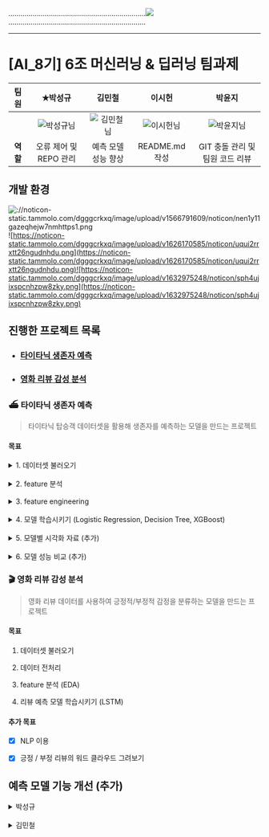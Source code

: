 ....................................................................![](https://noticon-static.tammolo.com/dgggcrkxq/image/upload/v1603679366/noticon/dcvetqndre7gda3ttijy.gif)....................................................................

---

# [AI_8기] 6조 머신러닝 & 딥러닝 팀과제 

| **팀원** | ✭박성규                                                                                            | 김민철                                                                                              | 이시헌                                                                                            | 박윤지                                                                                             |
|:------:|:-----------------------------------------------------------------------------------------------:|:------------------------------------------------------------------------------------------------:|:----------------------------------------------------------------------------------------------:|:-----------------------------------------------------------------------------------------------:|
|        | ![박성규님](https://github.com/user-attachments/assets/40f97c52-c562-44b0-bef6-12289e149d27) | ![김민철님](https://github.com/user-attachments/assets/28b83bd5-13c2-4249-beab-64f7567e1816) | ![이시헌님](https://github.com/user-attachments/assets/7b91b2aa-c113-44ed-8f41-e8df1ef7d06d) | ![박윤지님](https://github.com/user-attachments/assets/8d5be377-1a58-4f88-9ee2-176d1e1d162e) |
| **역할** | 오류 제어 및 REPO 관리                                                                                 | 예측 모델 성능 향상                                                                                      | README.md 작성                                                                                   | GIT 충돌 관리 및 팀원 코드 리뷰                                                                            |

## 개발 환경

![://noticon-static.tammolo.com/dgggcrkxq/image/upload/v1566791609/noticon/nen1y11gazeqhejw7nmhttps1.png](https://noticon-static.tammolo.com/dgggcrkxq/image/upload/v1566791609/noticon/nen1y11gazeqhejw7nm1.png) ![https://noticon-static.tammolo.com/dgggcrkxq/image/upload/v1626170585/noticon/uqui2rrxtt26ngudnhdu.png](https://noticon-static.tammolo.com/dgggcrkxq/image/upload/v1626170585/noticon/uqui2rrxtt26ngudnhdu.png)![https://noticon-static.tammolo.com/dgggcrkxq/image/upload/v1632975248/noticon/sph4ujixspcnhzpw8zky.png](https://noticon-static.tammolo.com/dgggcrkxq/image/upload/v1632975248/noticon/sph4ujixspcnhzpw8zky.png)

## 진행한 프로젝트 목록

- ### [타이타닉 생존자 예측](#%EF%B8%8F-타이타닉-생존자-예측)

- ### [영화 리뷰 감성 분석](#-영화-리뷰-감성-분석)

### ⛴️ 타이타닉 생존자 예측

> 타이타닉 탑승객 데이터셋을 활용해 생존자를 예측하는 모델을 만드는 프로젝트

#### 목표

<details>
<summary>1. 데이터셋 불러오기</summary>

```python
import seaborn as sns

titanic = sns.load_dataset('titanic')
```

> titanic Dataset

<!-- dataset df -->

<div> 
<table border="1" class="dataframe">
  <thead>
    <tr style="text-align: right;">
      <th></th>
      <th>survived</th>
      <th>pclass</th>
      <th>sex</th>
      <th>age</th>
      <th>sibsp</th>
      <th>parch</th>
      <th>fare</th>
      <th>embarked</th>
      <th>class</th>
      <th>who</th>
      <th>adult_male</th>
      <th>deck</th>
      <th>embark_town</th>
      <th>alive</th>
      <th>alone</th>
    </tr>
  </thead>
  <tbody>
    <tr>
      <th>0</th>
      <td>0</td>
      <td>3</td>
      <td>male</td>
      <td>22.0</td>
      <td>1</td>
      <td>0</td>
      <td>7.2500</td>
      <td>S</td>
      <td>Third</td>
      <td>man</td>
      <td>True</td>
      <td>NaN</td>
      <td>Southampton</td>
      <td>no</td>
      <td>False</td>
    </tr>
    <tr>
      <th>1</th>
      <td>1</td>
      <td>1</td>
      <td>female</td>
      <td>38.0</td>
      <td>1</td>
      <td>0</td>
      <td>71.2833</td>
      <td>C</td>
      <td>First</td>
      <td>woman</td>
      <td>False</td>
      <td>C</td>
      <td>Cherbourg</td>
      <td>yes</td>
      <td>False</td>
    </tr>
    <tr>
      <th>2</th>
      <td>1</td>
      <td>3</td>
      <td>female</td>
      <td>26.0</td>
      <td>0</td>
      <td>0</td>
      <td>7.9250</td>
      <td>S</td>
      <td>Third</td>
      <td>woman</td>
      <td>False</td>
      <td>NaN</td>
      <td>Southampton</td>
      <td>yes</td>
      <td>True</td>
    </tr>
    <tr>
      <th>3</th>
      <td>1</td>
      <td>1</td>
      <td>female</td>
      <td>35.0</td>
      <td>1</td>
      <td>0</td>
      <td>53.1000</td>
      <td>S</td>
      <td>First</td>
      <td>woman</td>
      <td>False</td>
      <td>C</td>
      <td>Southampton</td>
      <td>yes</td>
      <td>False</td>
    </tr>
    <tr>
      <th>4</th>
      <td>0</td>
      <td>3</td>
      <td>male</td>
      <td>35.0</td>
      <td>0</td>
      <td>0</td>
      <td>8.0500</td>
      <td>S</td>
      <td>Third</td>
      <td>man</td>
      <td>True</td>
      <td>NaN</td>
      <td>Southampton</td>
      <td>no</td>
      <td>True</td>
    </tr>
    <tr>
      <th>...</th>
      <td>...</td>
      <td>...</td>
      <td>...</td>
      <td>...</td>
      <td>...</td>
      <td>...</td>
      <td>...</td>
      <td>...</td>
      <td>...</td>
      <td>...</td>
      <td>...</td>
      <td>...</td>
      <td>...</td>
      <td>...</td>
      <td>...</td>
    </tr>
    <tr>
      <th>886</th>
      <td>0</td>
      <td>2</td>
      <td>male</td>
      <td>27.0</td>
      <td>0</td>
      <td>0</td>
      <td>13.0000</td>
      <td>S</td>
      <td>Second</td>
      <td>man</td>
      <td>True</td>
      <td>NaN</td>
      <td>Southampton</td>
      <td>no</td>
      <td>True</td>
    </tr>
    <tr>
      <th>887</th>
      <td>1</td>
      <td>1</td>
      <td>female</td>
      <td>19.0</td>
      <td>0</td>
      <td>0</td>
      <td>30.0000</td>
      <td>S</td>
      <td>First</td>
      <td>woman</td>
      <td>False</td>
      <td>B</td>
      <td>Southampton</td>
      <td>yes</td>
      <td>True</td>
    </tr>
    <tr>
      <th>888</th>
      <td>0</td>
      <td>3</td>
      <td>female</td>
      <td>NaN</td>
      <td>1</td>
      <td>2</td>
      <td>23.4500</td>
      <td>S</td>
      <td>Third</td>
      <td>woman</td>
      <td>False</td>
      <td>NaN</td>
      <td>Southampton</td>
      <td>no</td>
      <td>False</td>
    </tr>
    <tr>
      <th>889</th>
      <td>1</td>
      <td>1</td>
      <td>male</td>
      <td>26.0</td>
      <td>0</td>
      <td>0</td>
      <td>30.0000</td>
      <td>C</td>
      <td>First</td>
      <td>man</td>
      <td>True</td>
      <td>C</td>
      <td>Cherbourg</td>
      <td>yes</td>
      <td>True</td>
    </tr>
    <tr>
      <th>890</th>
      <td>0</td>
      <td>3</td>
      <td>male</td>
      <td>32.0</td>
      <td>0</td>
      <td>0</td>
      <td>7.7500</td>
      <td>Q</td>
      <td>Third</td>
      <td>man</td>
      <td>True</td>
      <td>NaN</td>
      <td>Queenstown</td>
      <td>no</td>
      <td>True</td>
    </tr>
  </tbody>
</table>
<p>891 rows × 15 columns</p>
</div>
</details>
<br>

<details>
<summary>2. feature 분석</summary>

> 데이터 프레임 첫 5행

```python
titanic.head()
```

<!-- head df -->

<div>
<table border="1" class="dataframe">
   <thead>
    <tr style="text-align: right;">
      <th></th>
      <th>survived</th>
      <th>pclass</th>
      <th>sex</th>
      <th>age</th>
      <th>sibsp</th>
      <th>parch</th>
      <th>fare</th>
      <th>embarked</th>
      <th>class</th>
      <th>who</th>
      <th>adult_male</th>
      <th>deck</th>
      <th>embark_town</th>
      <th>alive</th>
      <th>alone</th>
    </tr>
   </thead>
   <tbody>
    <tr>
      <th>0</th>
      <td>0</td>
      <td>3</td>
      <td>male</td>
      <td>22.0</td>
      <td>1</td>
      <td>0</td>
      <td>7.2500</td>
      <td>S</td>
      <td>Third</td>
      <td>man</td>
      <td>True</td>
      <td>NaN</td>
      <td>Southampton</td>
      <td>no</td>
      <td>False</td>
    </tr>
    <tr>
      <th>1</th>
      <td>1</td>
      <td>1</td>
      <td>female</td>
      <td>38.0</td>
      <td>1</td>
      <td>0</td>
      <td>71.2833</td>
      <td>C</td>
      <td>First</td>
      <td>woman</td>
      <td>False</td>
      <td>C</td>
      <td>Cherbourg</td>
      <td>yes</td>
      <td>False</td>
    </tr>
    <tr>
      <th>2</th>
      <td>1</td>
      <td>3</td>
      <td>female</td>
      <td>26.0</td>
      <td>0</td>
      <td>0</td>
      <td>7.9250</td>
      <td>S</td>
      <td>Third</td>
      <td>woman</td>
      <td>False</td>
      <td>NaN</td>
      <td>Southampton</td>
      <td>yes</td>
      <td>True</td>
    </tr>
    <tr>
      <th>3</th>
      <td>1</td>
      <td>1</td>
      <td>female</td>
      <td>35.0</td>
      <td>1</td>
      <td>0</td>
      <td>53.1000</td>
      <td>S</td>
      <td>First</td>
      <td>woman</td>
      <td>False</td>
      <td>C</td>
      <td>Southampton</td>
      <td>yes</td>
      <td>False</td>
    </tr>
    <tr>
      <th>4</th>
      <td>0</td>
      <td>3</td>
      <td>male</td>
      <td>35.0</td>
      <td>0</td>
      <td>0</td>
      <td>8.0500</td>
      <td>S</td>
      <td>Third</td>
      <td>man</td>
      <td>True</td>
      <td>NaN</td>
      <td>Southampton</td>
      <td>no</td>
      <td>True</td>
    </tr>
   </tbody>
   </table>
   </div>

> 통계 확인 

```python
titanic.describe()
```

`타이타닉 데이터셋 주요 항목 (행 row)`

| <span style="color:blue">**항목**</span>       | <span style="color:blue">**설명**</span> |
| -------------------------------------------- | -------------------------------------- |
| <span style="color:blue">**survived**</span> | 승객 생존 여부 (0 = 사망, 1 = 생존)              |
| <span style="color:green">**pclass**</span>  | 객실 등급 (1 = 1등석, 2 = 2등석, 3 = 3등석)      |
| <span style="color:purple">**age**</span>    | 승객 나이                                  |
| <span style="color:orange">**sibsp**</span>  | 동반한 형제자매 및 배우자 수                       |
| <span style="color:orange">**parch**</span>  | 동반한 부모 및 자녀 수                          |
| <span style="color:teal">**fare**</span>     | 승객이 지불한 운임 금액                          |

`타이타닉 데이터셋 주요 통계 (열 Column)`

| <span style="color:blue">**지표**</span>    | <span style="color:blue">**설명**</span>  |
| ----------------------------------------- | --------------------------------------- |
| <span style="color:blue">**count**</span> | 데이터가 존재하는 항목의 개수 (결측치를 제외한 값의 개수)       |
| <span style="color:green">**mean**</span> | 값들의 평균                                  |
| <span style="color:purple">**std**</span> | 표준편차 (데이터가 평균으로부터 얼마나 퍼져 있는지를 나타냄)      |
| <span style="color:orange">**min**</span> | 데이터의 최소값                                |
| <span style="color:teal">**25%**</span>   | 하위 25%에 해당하는 값. 데이터의 25%가 이 값보다 작음      |
| <span style="color:orange">**50%**</span> | 중위값 (데이터의 중간 값). 데이터의 50%가 이 값보다 작거나 같음 |
| <span style="color:teal">**75%**</span>   | 상위 25%에 해당하는 값. 데이터의 75%가 이 값보다 작음      |
| <span style="color:red">**max**</span>    | 데이터의 최대값                                |

> 데이터셋 통계

<div>
<table border="1" class="dataframe">
  <thead>
    <tr style="text-align: right;">
      <th></th>
      <th>survived</th>
      <th>pclass</th>
      <th>age</th>
      <th>sibsp</th>
      <th>parch</th>
      <th>fare</th>
    </tr>
  </thead>
  <tbody>
    <tr>
      <th>count</th>
      <td>891.000000</td>
      <td>891.000000</td>
      <td>714.000000</td>
      <td>891.000000</td>
      <td>891.000000</td>
      <td>891.000000</td>
    </tr>
    <tr>
      <th>mean</th>
      <td>0.383838</td>
      <td>2.308642</td>
      <td>29.699118</td>
      <td>0.523008</td>
      <td>0.381594</td>
      <td>32.204208</td>
    </tr>
    <tr>
      <th>std</th>
      <td>0.486592</td>
      <td>0.836071</td>
      <td>14.526497</td>
      <td>1.102743</td>
      <td>0.806057</td>
      <td>49.693429</td>
    </tr>
    <tr>
      <th>min</th>
      <td>0.000000</td>
      <td>1.000000</td>
      <td>0.420000</td>
      <td>0.000000</td>
      <td>0.000000</td>
      <td>0.000000</td>
    </tr>
    <tr>
      <th>25%</th>
      <td>0.000000</td>
      <td>2.000000</td>
      <td>20.125000</td>
      <td>0.000000</td>
      <td>0.000000</td>
      <td>7.910400</td>
    </tr>
    <tr>
      <th>50%</th>
      <td>0.000000</td>
      <td>3.000000</td>
      <td>28.000000</td>
      <td>0.000000</td>
      <td>0.000000</td>
      <td>14.454200</td>
    </tr>
    <tr>
      <th>75%</th>
      <td>1.000000</td>
      <td>3.000000</td>
      <td>38.000000</td>
      <td>1.000000</td>
      <td>0.000000</td>
      <td>31.000000</td>
    </tr>
    <tr>
      <th>max</th>
      <td>1.000000</td>
      <td>3.000000</td>
      <td>80.000000</td>
      <td>8.000000</td>
      <td>6.000000</td>
      <td>512.329200</td>
    </tr>
  </tbody>
</table>
</div>
<br>

</details>

<br>

<details>
<summary>
3. feature engineering
</summary>

> 결측치 처리

`결측치 갯수 확인`

```python
titanic.isnull().sum()
```

| <span style="color:blue">**항목**</span>            | <span style="color:blue">**결측치 수**</span> |
| ------------------------------------------------- | ----------------------------------------- |
| <span style="color:blue">**survived**</span>      | 0                                         |
| <span style="color:green">**pclass**</span>       | 0                                         |
| <span style="color:purple">**sex**</span>         | 0                                         |
| <span style="color:orange">**age**</span>         | 177                                       |
| <span style="color:teal">**sibsp**</span>         | 0                                         |
| <span style="color:blue">**parch**</span>         | 0                                         |
| <span style="color:green">**fare**</span>         | 0                                         |
| <span style="color:purple">**embarked**</span>    | 2                                         |
| <span style="color:orange">**class**</span>       | 0                                         |
| <span style="color:teal">**who**</span>           | 0                                         |
| <span style="color:blue">**adult_male**</span>    | 0                                         |
| <span style="color:green">**deck**</span>         | 688                                       |
| <span style="color:purple">**embark_town**</span> | 2                                         |
| <span style="color:orange">**alive**</span>       | 0                                         |
| <span style="color:teal">**alone**</span>         | 0                                         |

`결측치 값 대체`

```python
#Age(나이)의 결측치는 중앙값으로, Embarked(승선 항구)의 결측치는 최빈값으로 대체. 
titanic['age'].fillna(titanic['age'].median(), inplace=True)
titanic['embarked'].fillna(titanic['embarked'].mode()[0], inplace=True)

# 대체한 후에, 대체 결과를 isnull() 함수와 sum()  함수를 이용해서 확인
print(titanic['age'].isnull().sum())
print(titanic['embarked'].isnull().sum())
```

`수치형으로 인코딩`

```python
# Sex(성별)를 남자는 0, 여자는 1로 변환. 
# alive(생존여부)를 True는 1, False는 0으로 변환. 
# Embarked(승선 항구)는 ‘C’는 0으로, Q는 1으로, ‘S’는 2로 변환. 
# 모두 변환한 후에, 변환 결과를 head 함수를 이용해 확인. 


titanic['sex'] = titanic['sex'].map({'male': 0, 'female': 1})
titanic['alive'] = titanic['alive'].map({'no': 1, 'yes': 0})
titanic['embarked'] = titanic['embarked'].map({'C': 0, 'Q': 1, 'S': 2,})

print(titanic['sex'].head())
print(titanic['alive'].head())
print(titanic['embarked'].head())
```

`새로운 feature 생성`

```python
#Sibsp , Parch 를 통해 family_size 생성
#새로운 Feature를 head함수를 이용해 확인

titanic['family_size'] = titanic['sibsp'] + titanic['parch'] + 1

print(titanic['family_size'].head())
```

> 가족구성원 항목 추가된 데이터프레임

<div>
<table border="1" class="dataframe">
  <thead>
    <tr style="text-align: right;">
      <th></th>
      <th>survived</th>
      <th>pclass</th>
      <th>sex</th>
      <th>age</th>
      <th>sibsp</th>
      <th>parch</th>
      <th>fare</th>
      <th>embarked</th>
      <th>class</th>
      <th>who</th>
      <th>adult_male</th>
      <th>deck</th>
      <th>embark_town</th>
      <th>alive</th>
      <th>alone</th>
      <th>family_size</th>
    </tr>
  </thead>
  <tbody>
    <tr>
      <th>0</th>
      <td>0</td>
      <td>3</td>
      <td>0</td>
      <td>22.0</td>
      <td>1</td>
      <td>0</td>
      <td>7.2500</td>
      <td>2</td>
      <td>Third</td>
      <td>man</td>
      <td>True</td>
      <td>NaN</td>
      <td>Southampton</td>
      <td>1</td>
      <td>False</td>
      <td>2</td>
    </tr>
    <tr>
      <th>1</th>
      <td>1</td>
      <td>1</td>
      <td>1</td>
      <td>38.0</td>
      <td>1</td>
      <td>0</td>
      <td>71.2833</td>
      <td>0</td>
      <td>First</td>
      <td>woman</td>
      <td>False</td>
      <td>C</td>
      <td>Cherbourg</td>
      <td>0</td>
      <td>False</td>
      <td>2</td>
    </tr>
    <tr>
      <th>2</th>
      <td>1</td>
      <td>3</td>
      <td>1</td>
      <td>26.0</td>
      <td>0</td>
      <td>0</td>
      <td>7.9250</td>
      <td>2</td>
      <td>Third</td>
      <td>woman</td>
      <td>False</td>
      <td>NaN</td>
      <td>Southampton</td>
      <td>0</td>
      <td>True</td>
      <td>1</td>
    </tr>
    <tr>
      <th>3</th>
      <td>1</td>
      <td>1</td>
      <td>1</td>
      <td>35.0</td>
      <td>1</td>
      <td>0</td>
      <td>53.1000</td>
      <td>2</td>
      <td>First</td>
      <td>woman</td>
      <td>False</td>
      <td>C</td>
      <td>Southampton</td>
      <td>0</td>
      <td>False</td>
      <td>2</td>
    </tr>
    <tr>
      <th>4</th>
      <td>0</td>
      <td>3</td>
      <td>0</td>
      <td>35.0</td>
      <td>0</td>
      <td>0</td>
      <td>8.0500</td>
      <td>2</td>
      <td>Third</td>
      <td>man</td>
      <td>True</td>
      <td>NaN</td>
      <td>Southampton</td>
      <td>1</td>
      <td>True</td>
      <td>1</td>
    </tr>
    <tr>
      <th>...</th>
      <td>...</td>
      <td>...</td>
      <td>...</td>
      <td>...</td>
      <td>...</td>
      <td>...</td>
      <td>...</td>
      <td>...</td>
      <td>...</td>
      <td>...</td>
      <td>...</td>
      <td>...</td>
      <td>...</td>
      <td>...</td>
      <td>...</td>
      <td>...</td>
    </tr>
    <tr>
      <th>886</th>
      <td>0</td>
      <td>2</td>
      <td>0</td>
      <td>27.0</td>
      <td>0</td>
      <td>0</td>
      <td>13.0000</td>
      <td>2</td>
      <td>Second</td>
      <td>man</td>
      <td>True</td>
      <td>NaN</td>
      <td>Southampton</td>
      <td>1</td>
      <td>True</td>
      <td>1</td>
    </tr>
    <tr>
      <th>887</th>
      <td>1</td>
      <td>1</td>
      <td>1</td>
      <td>19.0</td>
      <td>0</td>
      <td>0</td>
      <td>30.0000</td>
      <td>2</td>
      <td>First</td>
      <td>woman</td>
      <td>False</td>
      <td>B</td>
      <td>Southampton</td>
      <td>0</td>
      <td>True</td>
      <td>1</td>
    </tr>
    <tr>
      <th>888</th>
      <td>0</td>
      <td>3</td>
      <td>1</td>
      <td>28.0</td>
      <td>1</td>
      <td>2</td>
      <td>23.4500</td>
      <td>2</td>
      <td>Third</td>
      <td>woman</td>
      <td>False</td>
      <td>NaN</td>
      <td>Southampton</td>
      <td>1</td>
      <td>False</td>
      <td>4</td>
    </tr>
    <tr>
      <th>889</th>
      <td>1</td>
      <td>1</td>
      <td>0</td>
      <td>26.0</td>
      <td>0</td>
      <td>0</td>
      <td>30.0000</td>
      <td>0</td>
      <td>First</td>
      <td>man</td>
      <td>True</td>
      <td>C</td>
      <td>Cherbourg</td>
      <td>0</td>
      <td>True</td>
      <td>1</td>
    </tr>
    <tr>
      <th>890</th>
      <td>0</td>
      <td>3</td>
      <td>0</td>
      <td>32.0</td>
      <td>0</td>
      <td>0</td>
      <td>7.7500</td>
      <td>1</td>
      <td>Third</td>
      <td>man</td>
      <td>True</td>
      <td>NaN</td>
      <td>Queenstown</td>
      <td>1</td>
      <td>True</td>
      <td>1</td>
    </tr>
  </tbody>
</table>
<p>891 rows × 16 columns</p>
</div>

</details>
<br>

<details>
<summary>
4. 모델 학습시키기 (Logistic Regression, Decision Tree, XGBoost)  
</summary>

`데이터 스케일링 진행`

```py
#feature와 target 분리

titanic = titanic[['survived', 'pclass', 'sex', 'age', 'sibsp', 'parch', 'fare', 'embarked', 'family_size']]
X = titanic.drop('survived', axis=1) # feature
y = titanic['survived'] # target

# x는 승객의 생존 여부를 제외한 나머지 모든 열을 학습에 사용할 특징
# y는 승객이 생존했는지의 여부
# x로 y를 예측
```

> Logistic Regression

```py
# Logistic Regression

from sklearn.model_selection import train_test_split
from sklearn.preprocessing import StandardScaler
from sklearn.linear_model import LogisticRegression
from sklearn.metrics import accuracy_score, classification_report

# 데이터 분할
X_train, X_test, y_train, y_test = train_test_split(X, y, test_size=0.2, random_state=42)

# 데이터 스케일링
scaler = StandardScaler()
X_train = scaler.fit_transform(X_train)
X_test = scaler.transform(X_test)

# 모델 생성 및 학습
model = LogisticRegression()
model.fit(X_train, y_train)

# 예측
y_pred = model.predict(X_test)

# 평가
print(f"Accuracy: {accuracy_score(y_test, y_pred)}")
print(f"Classification Report:\n{classification_report(y_test, y_pred)}")
```

> 🔍 Logistic Regression 결과 요약

| **지표**                | **희생자 (0)**                      | **생존자 (1)**                      |
| --------------------- | -------------------------------- | -------------------------------- |
| **정밀도 (Precision)**   | 0.82 (모델이 예측한 '희생자' 중 실제 희생자 비율) | 0.78 (모델이 예측한 '생존자' 중 실제 생존자 비율) |
| **재현율 (Recall)**      | 0.86 (실제 희생자 중 정확히 예측한 비율)       | 0.73 (실제 생존자 중 정확히 예측한 비율)       |
| **F1-스코어 (F1-Score)** | 0.84 (정밀도와 재현율의 조화평균)            | 0.76 (정밀도와 재현율의 조화평균)            |
| **지원 (Support)**      | 105                              | 74                               |

| **평균 지표**          | **값**                                         |
| ------------------ | --------------------------------------------- |
| **정확도 (Accuracy)** | 0.80 (전체 데이터에서 정확히 예측한 비율)                    |
| **Macro 평균**       | Precision: 0.80, Recall: 0.79, F1-Score: 0.80 |
| **Weighted 평균**    | Precision: 0.80, Recall: 0.80, F1-Score: 0.80 |

**요약**: Logistic Regression 모델은 약 80%의 정확도를 보이며, 희생자를 예측하는 데 있어서 재현율이 높아(0.86) 희생자를 잘 예측. 생존자에 대한 재현율은 상대적으로 낮아(0.73) 생존자를 놓치는 경향이 약간 있음.

> Decision Tree

```py
#Decision Tree

from sklearn.tree import DecisionTreeClassifier  # Decision Tree 분류기
# 데이터 분할
X_train, X_test, y_train, y_test = train_test_split(X, y, test_size=0.2, random_state=42)

# 데이터 스케일링
scaler = StandardScaler()
X_train = scaler.fit_transform(X_train)
X_test = scaler.transform(X_test)

# 모델 생성 및 학습
model = DecisionTreeClassifier(random_state=42)
model.fit(X_train, y_train)

# 예측
y_pred = model.predict(X_test)

# 평가
print(f"Accuracy: {accuracy_score(y_test, y_pred)}")
print(f"Classification Report:\n{classification_report(y_test, y_pred)}")
```

> 🔍 Decision Tree 모델 결과 요약

| **지표**                | **희생자 (0)**                      | **생존자 (1)**                      |
| --------------------- | -------------------------------- | -------------------------------- |
| **정밀도 (Precision)**   | 0.83 (모델이 예측한 '희생자' 중 실제 희생자 비율) | 0.70 (모델이 예측한 '생존자' 중 실제 생존자 비율) |
| **재현율 (Recall)**      | 0.76 (실제 희생자 중 정확히 예측한 비율)       | 0.78 (실제 생존자 중 정확히 예측한 비율)       |
| **F1-스코어 (F1-Score)** | 0.80 (정밀도와 재현율의 조화평균)            | 0.74 (정밀도와 재현율의 조화평균)            |
| **지원 (Support)**      | 105                              | 74                               |

| **평균 지표**          | **값**                                         |
| ------------------ | --------------------------------------------- |
| **정확도 (Accuracy)** | 0.77 (전체 데이터에서 정확히 예측한 비율)                    |
| **Macro 평균**       | Precision: 0.77, Recall: 0.77, F1-Score: 0.77 |
| **Weighted 평균**    | Precision: 0.78, Recall: 0.77, F1-Score: 0.77 |

**요약**: Decision Tree 모델은 약 77%의 정확도를 보이며, 희생자 예측에서 정밀도가 높아(0.83) 희생자를 잘 분류하는 경향이 있음. 생존자의 재현율이 다소 높아(0.78) 생존자를 놓치는 경우는 적으나, 정밀도가 희생자에 비해 낮아(0.70) 생존자 예측 정확도가 떨어질 수 있음.

> XGBoost

```py
import xgboost as xgb
from sklearn.metrics import mean_squared_error

# 데이터 분할
X_train, X_test, y_train, y_test = train_test_split(X, y, test_size=0.2, random_state=42)

# 데이터 스케일링
scaler = StandardScaler()
X_train_scaled = scaler.fit_transform(X_train)
X_test_scaled = scaler.transform(X_test)

# XGBoost 모델 생성
xgb_model = xgb.XGBRegressor(n_estimators=100, learning_rate=0.1, max_depth=3, random_state=42)

# 모델 학습
xgb_model.fit(X_train_scaled, y_train)

# 예측
y_pred_xgb = xgb_model.predict(X_test_scaled)

# 평가
mse_xgb = mean_squared_error(y_test, y_pred_xgb)
print(f'XGBoost 모델의 MSE: {mse_xgb}')
```

> 🔍 XGBoost 모델 결과 요약

| **지표**                | **희생자 (0)**                      | **생존자 (1)**                      |
| --------------------- | -------------------------------- | -------------------------------- |
| **정밀도 (Precision)**   | 0.82 (모델이 예측한 '희생자' 중 실제 희생자 비율) | 0.78 (모델이 예측한 '생존자' 중 실제 생존자 비율) |
| **재현율 (Recall)**      | 0.86 (실제 희생자 중 정확히 예측한 비율)       | 0.73 (실제 생존자 중 정확히 예측한 비율)       |
| **F1-스코어 (F1-Score)** | 0.84 (정밀도와 재현율의 조화평균)            | 0.76 (정밀도와 재현율의 조화평균)            |
| **지원 (Support)**      | 105                              | 74                               |

| **평균 지표**          | **값**                                         |
| ------------------ | --------------------------------------------- |
| **정확도 (Accuracy)** | 0.80 (전체 데이터에서 정확히 예측한 비율)                    |
| **Macro 평균**       | Precision: 0.80, Recall: 0.79, F1-Score: 0.80 |
| **Weighted 평균**    | Precision: 0.80, Recall: 0.80, F1-Score: 0.80 |

**요약**: XGBoost 모델은 약 80%의 정확도를 보이며, 희생자 예측에서 높은 재현율(0.86)로 실제 희생자를 잘 식별하는 경향이 있음. 생존자 예측에서는 정밀도가 상대적으로 높아(0.78) 생존자를 더 정확하게 예측하며, 생존자 재현율은 0.73으로 다소 낮음. 전반적으로, XGBoost 모델은 희생자 식별에 강점을 보임.

</details>

<br>

<details>
<summary>
5. 모델별 시각화 자료 (추가)
</summary>

> 혼동 행렬 시각화 (Confusion Matrix)

```py
import matplotlib.pyplot as plt
from sklearn.metrics import confusion_matrix, ConfusionMatrixDisplay, roc_curve, auc

# Confusion Matrix 시각화
conf_matrix = confusion_matrix(y_test, y_pred)
disp = ConfusionMatrixDisplay(confusion_matrix=conf_matrix)
disp.plot(cmap=plt.cm.Blues)
plt.title('Confusion Matrix')
plt.show()
```

![ConfusionMatrix](https://github.com/user-attachments/assets/70734599-86ee-4d8a-ae0a-c4fe5a317771)


> 특성 중요도 (회귀 계수) 시각화

```py
feature_importance = model.coef_[0]  # 로지스틱 회귀 모델의 계수
features = X.columns

# 시각화
plt.figure(figsize=(10, 6))
plt.barh(features, feature_importance, color='skyblue')
plt.xlabel('Coefficient Value')
plt.ylabel('Features')
plt.title('Feature Importance in Logistic Regression')
plt.show()
```

![LogisticRegression](https://github.com/user-attachments/assets/e439404f-f671-45ad-a209-e46255b45fb8)

> 결정 트리 시각화 (Decision Tree)

```py
from sklearn.tree import plot_tree

# min_samples_split, min_samples_leaf로 모델 제약하기
model = DecisionTreeClassifier(random_state=42, min_samples_split=20, min_samples_leaf=10)
model.fit(X_train, y_train)

plt.figure(figsize=(20,10))
plot_tree(model, filled=True, feature_names=X.columns, class_names=['Not Survived', 'Survived'], max_depth=4)
plt.title('Simplified Decision Tree')
plt.show()
```
![DecisionTree](https://github.com/user-attachments/assets/9664fe93-9318-4619-8edc-c440b41dc8d0)

> XGBoost 특성 중요도 시각화

```py
# feature_importances_: XGBoost 모델이 예측을 수행하는 데 얼마나 많은 정보를 각 특성에서 얻는지를 나타낸다.
# 특성 중요도 추출
feature_importance = xgb_model.feature_importances_
features = X.columns


# 특성 중요도 시각화
plt.figure(figsize=(10, 6))
plt.barh(features, feature_importance, color='skyblue')
plt.xlabel('Importance')
plt.ylabel('Features')
plt.title('Feature Importance in XGBoost')
plt.show()
```

![XgBoost1](https://github.com/user-attachments/assets/322fe761-d333-4853-80f0-da1a5080b558)

</details>
<br>
<details>
<summary>
6. 모델 성능 비교 (추가)
</summary>

> 🐳 타이타닉 생존자 예측 결과 모델 성능 비교

| **모델**                  | **Accuracy** | <span style="color:red">**Precision (희생자)**</span> | <span style="color:blue">**Precision (생존자)**</span> | <span style="color:red">**Recall (희생자)**</span> | <span style="color:blue">**Recall (생존자)**</span> | <span style="color:red">**F1-Score (희생자)**</span> | <span style="color:blue">**F1-Score (생존자)**</span> |
| ----------------------- | ------------ | -------------------------------------------------- | --------------------------------------------------- | ----------------------------------------------- | ------------------------------------------------ | ------------------------------------------------- | -------------------------------------------------- |
| **Logistic Regression** | 0.8045       | <span style="color:red">0.82</span>                | <span style="color:blue">0.78</span>                | <span style="color:red">0.86</span>             | <span style="color:blue">0.73</span>             | <span style="color:red">0.84</span>               | <span style="color:blue">0.76</span>               |
| **Decision Tree**       | 0.7709       | <span style="color:red">0.83</span>                | <span style="color:blue">0.70</span>                | <span style="color:red">0.76</span>             | <span style="color:blue">0.78</span>             | <span style="color:red">0.80</span>               | <span style="color:blue">0.74</span>               |
| **XGBoost**             | 0.8045       | <span style="color:red">0.82</span>                | <span style="color:blue">0.78</span>                | <span style="color:red">0.86</span>             | <span style="color:blue">0.73</span>             | <span style="color:red">0.84</span>               | <span style="color:blue">0.76</span>               |

##### 요약

- **Logistic Regression**와 **XGBoost** 모델은 동일한 정확도(80.45%)로 높은 성능을 보임.
- **Decision Tree**는 정확도는 상대적으로 낮지만, 생존자 클래스(1)의 Recall이 높아 생존자를 잘 예측.
- **Logistic Regression**와 **XGBoost** 모델이 Decision Tree보다 전반적으로 우수한 성능을 보임.

</details>

### 🎬 영화 리뷰 감성 분석

> 영화 리뷰 데이터를 사용하여 긍정적/부정적 감정을 분류하는 모델을 만드는 프로젝트 

#### 목표

1. 데이터셋 불러오기

2. 데이터 전처리

3. feature 분석 (EDA)

4. 리뷰 예측 모델 학습시키기 (LSTM)

#### 추가 목표

- [x] NLP 이용

- [x] 긍정 / 부정 리뷰의 워드 클라우드 그려보기 


##  예측 모델 기능 개선 (추가)
  <details>
    <summary>박성규</summary>

<br>

### 이모티콘 전처리


```py
  # 전처리 함수
  import re
  import emoji


  # 이모티콘만 추출하는 함수 (중복 제거)
  def remove_duplicate_emojis(text):
      # 유니코드 이모티콘 범위에 해당하는 모든 이모티콘을 찾음
      emoji_pattern = re.compile("[\U0001F600-\U0001F64F\U0001F300-\U0001F5FF\U0001F680-\U0001F6FF\U0001F700-\U0001F77F]", flags=re.UNICODE)
      
      # 중복 제거를 위한 세트 (set) 사용
      emojis = set(emoji_pattern.findall(text))
      
      # 텍스트에서 중복된 이모티콘을 제거하고, 하나의 이모티콘만 남김
      for em in emojis:
          text = re.sub(em + '+', em, text)  # 중복된 이모티콘을 하나로 줄임
      
      return text

  # 전처리 함수 (이모티콘 중복 제거 후 텍스트로 변환)
  def preprocess_text(text):
      if isinstance(text, float):
          return ""
      
      # 이모티콘 중복 제거
      text = remove_duplicate_emojis(text)
      
      # 이모티콘을 텍스트로 변환
      text = emoji.demojize(text, delimiters=(" ", " "))
      
      # 소문자로 변환
      text = text.lower()
      
      # 숫자 및 구두점 제거
      text = re.sub(r'\d+', '', text)
      text = re.sub(r'[^\w\s]', '', text)
      
      # 앞뒤 공백 제거
      text = text.strip()
      
      return text

      df['content'] = df['content'].apply(preprocess_text)
```    
> 왜? 리뷰에서 이모티콘은 평점과 관련해 중요한 데이터라 생각했고, 이를 지우기 보단 활용하는 방안을 생각했다. 전처리 과정에서 추가해봤다. 

```py
print(df['content'])
print('데이터 타입 : ', type(df['content'])) # 데이터 타입은 pandas 시리즈인걸 확인 할 수 있다.
print('데이터 타입 : ', type(df['score']))
```

`실행 결과`
| Index   | Review Content                                                                                   |
|---------|--------------------------------------------------------------------------------------------------|
| 0       | great app on the move i can watch my movies and shows anywhere i want                            |
| 1       | good                                                                                             |
| 2       | need to improve and to update some error during streaming                                        |
| 3       | netflix is a nice app but not all the movies are available                                       |
| 4       | not much availability considering options on world cinema                                        |
| ...     | ...                                                                                              |
| 117129  | i really like it there are so many movies and series to choose from                              |
| 117130  | i love netflix i always enjoy my time using it                                                   |
| 117131  | sound quality is very slow of movies                                                             |
| 117132  | rate is very expensive because we see netflix sundry places for free                             |
| 117133  | this app is awesome for english movies series and it brings a wide range of variety              |

**Total Reviews:** 117,134

**Data Type:** `pandas.core.series.Series`

</details>

<br>

<details>
<summary>김민철</summary>



### keras 방식으로 학습 테스트
> Keras는 딥러닝 모델을 쉽게 구축하고 훈련할 수 있도록 돕는 고수준의 API로, 텐서플로우와 같은 백엔드 위에서 작동합니다.

```py

# ------------------------------------- 필요한 라이브러리 임포트 생략 ------------------------------------

# 파일 불러오기
df = pd.read_csv("netflix_reviews.csv")  

# 텍스트 전처리 함수
def preprocess_text(text):
    if isinstance(text, float):
        return ""
    text = text.lower()  # 대문자를 소문자로 변환
    text = re.sub(r'[^\w\s]', '', text)  # 구두점 제거
    text = re.sub(r'\d+', '', text)  # 숫자 제거
    text = text.strip()  # 양쪽 공백 제거
    return text

# 점수 카운트 계산
score_counts = df['score'].value_counts().reset_index()
score_counts.columns = ['Score', 'Count']

# 텍스트 토큰화
tokenizer = Tokenizer()
tokenizer.fit_on_texts(df['content'])
X = tokenizer.texts_to_sequences(df['content'])
X = pad_sequences(X)

# 레이블 설정
y = df['score'].values

# 학습 데이터와 테스트 데이터로 분할
X_train, X_test, y_train, y_test = tts(X, y, test_size=0.2, random_state=42)

# 모델 정의
model = Sequential()
model.add(Dense(64, activation="relu", input_shape=(X_train.shape[1],)))
model.add(Dropout(0.1))
model.add(Dense(32, activation="relu"))
model.add(Dense(1, activation="linear"))  # 회귀를 위해 'linear' 활성화 함수 사용

model.compile(loss="mean_squared_error", optimizer="adam", metrics=["mae"])

# 모델 훈련
model.fit(X_train, y_train, epochs=10, batch_size=4, verbose=1)

# ------------------------------------------- 중간 생략 -------------------------------------------

Epoch 9/10
23427/23427 [==============================] - 45s 2ms/step - loss: 2.9106 - mae: 1.5832
Epoch 10/10
23427/23427 [==============================] - 47s 2ms/step - loss: 2.9105 - mae: 1.5832

<keras.src.callbacks.History at 0x28b7e82c760>

733/733 [==============================] - 1s 2ms/step
Accuracy: 10.547658684423956%


```
<span style="color:red"> 학습률 10% </span>

#### 요약

- 간결한 코드 구조 덕분에 동일한 데이터셋으로 학습을 시도했으나, 낮은 학습률을 보였습니다.
- 이는 Keras에 대한 이해 부족이 원인일 수 있으나, PyTorch에 비해 훨씬 간단하여 딥러닝 수준의 코드가 오류 없이 작동하는 점은 긍정적입니다.
- 따라서 Keras에 대한 심층적인 학습을 위해 별도의 시간을 할애할 필요가 있다고 생각합니다.


### 1차 기본 학습

```py

# ------------------------------------------- 중간 생략 -------------------------------------------

# 데이터 로더 정의
BATCH_SIZE = 16

# 손실 함수와 옵티마이저 정의
criterion = nn.CrossEntropyLoss()
optimizer = optim.SGD(model.parameters(), lr=0.01)  # 학습률 설정

# LSTM 모델 정의
class LSTMModel(nn.Module):
    def __init__(self, vocab_size, embed_dim, hidden_dim, output_dim, dropout_rate=0.5):
        super(LSTMModel, self).__init__()
        self.embedding = nn.EmbeddingBag(vocab_size, embed_dim, sparse=True)
        self.lstm = nn.LSTM(embed_dim, hidden_dim, num_layers=2, batch_first=True, dropout=dropout_rate)  
        self.fc = nn.Linear(hidden_dim, output_dim)
        self.dropout = nn.Dropout(dropout_rate)  # 드롭아웃 레이어

    def forward(self, text):
        embedded = self.embedding(text)
        output, (hidden, cell) = self.lstm(embedded.unsqueeze(1))  # 배치 차원 추가
        hidden = self.dropout(hidden[-1])  # 드롭아웃 적용
        return self.fc(hidden)

# ------------------------------------------- 중간 생략 -------------------------------------------

Epoch 6, Loss: 1.4112727279465251
Epoch 7, Loss: 1.4057372415535927
Epoch 8, Loss: 1.3953191742201765
Epoch 9, Loss: 1.3764440944643788
Epoch 10, Loss: 1.352955166198948
Accuracy: 47.15499210312887%
```

<span style="color:red"> 학습률 47%  </span>

#### 요약

- 기본적으로 제시된 과제 조건에 충실하여 기본 코드를 작성했습니다.
- 드롭아웃을 적용하여 모델의 과적합을 방지하려고 했습니다.
- 미니배치 학습을 통해 모델의 성능을 개선하려고 노력했습니다.




### 2차 배치 사이즈 및 에폭 수 증가

```py
BATCH_SIZE = 64  # 배치 사이즈를 64로 설정

num_epochs = 100  # 학습할 에폭 수 조정 가능

# ------------------------------------------- 중간 생략 -------------------------------------------

Epoch 97, Loss: 1.1228876022348633
Epoch 98, Loss: 1.1235658764025458
Epoch 99, Loss: 1.1214616659965124
Epoch 100, Loss: 1.1203884350561852
Accuracy: 54.420113544201136%
```
<span style="color:red"> 학습률 54% </span>

#### 요약
- 배치 사이즈를 대폭 늘려보았습니다. 이는 모델의 학습 안정성을 향상시키고, 파라미터 업데이트의 변동성을 줄이는 데 도움이 됩니다.
- 에포크 수를 늘려보았습니다. 이는 모델이 데이터에 더 잘 적합하도록 하여 학습 성능을 향상시키는 데 기여할 수 있습니다.


### 3차 2레이어 추가

```py

#레이어 추가

# LSTM 모델 정의
class LSTMModel(nn.Module):
    def __init__(self, vocab_size, embed_dim, hidden_dim, output_dim):
        super(LSTMModel, self).__init__()
        self.embedding = nn.EmbeddingBag(vocab_size, embed_dim, sparse=True)
        self.lstm1 = nn.LSTM(embed_dim, hidden_dim, batch_first=True, bidirectional=True)
        self.lstm2 = nn.LSTM(hidden_dim * 2, hidden_dim, batch_first=True, bidirectional=True) 
        self.fc1 = nn.Linear(hidden_dim * 2, hidden_dim) 
        self.fc2 = nn.Linear(hidden_dim, output_dim)

    def forward(self, text):
        embedded = self.embedding(text)
        lstm_out, (hidden, cell) = self.lstm1(embedded.unsqueeze(1))
        lstm_out, (hidden, cell) = self.lstm2(lstm_out)

        # 양방향의 hidden state를 결합
        hidden_cat = torch.cat((hidden[-2], hidden[-1]), dim=1)

        return self.fc2(self.fc1(hidden_cat))

# ------------------------------------------- 중간 생략 -------------------------------------------
Epoch 90, Loss: 1.1628416655413527
Epoch 91, Loss: 1.1616355441942963
Epoch 92, Loss: 1.1602509196300963
Epoch 93, Loss: 1.1576813772676748
Epoch 94, Loss: 1.1575369658730543
Epoch 95, Loss: 1.153783379601944
Epoch 96, Loss: 1.1520104497365984
Epoch 97, Loss: 1.150690621483448
Epoch 98, Loss: 1.1507031974938948
Epoch 99, Loss: 1.1478193214728971
Epoch 100, Loss: 1.1457121307125677
Accuracy: 56.00375634951125%

```

<span style="color:red"> 학습률 56% </span>

#### 요약

- LSTM 레이어가 1개에서 2개로 늘어나고, 각 레이어가 양방향으로 구성됨에 따라 모델의 복잡성이 증가했습니다.
- FC 레이어도 1개에서 2개로 증가하여 출력층으로의 연결이 더 세분화되었습니다.


### 4차 4레이어 추가

```py
# LSTM 모델 정의 (4 레이어)
class LSTMModel(nn.Module):
    def __init__(self, vocab_size, embed_dim, hidden_dim, output_dim):
        super(LSTMModel, self).__init__()
        self.embedding = nn.EmbeddingBag(vocab_size, embed_dim, sparse=True)
        self.lstm1 = nn.LSTM(embed_dim, hidden_dim, batch_first=True, bidirectional=True)
        self.lstm2 = nn.LSTM(hidden_dim * 2, hidden_dim, batch_first=True, bidirectional=True)
        self.lstm3 = nn.LSTM(hidden_dim * 2, hidden_dim, batch_first=True, bidirectional=True)  # 추가된 레이어
        self.lstm4 = nn.LSTM(hidden_dim * 2, hidden_dim, batch_first=True, bidirectional=True)  # 추가된 레이어
        self.fc1 = nn.Linear(hidden_dim * 2, hidden_dim)  # 첫 번째 완전 연결층
        self.fc2 = nn.Linear(hidden_dim, output_dim)  # 최종 출력층

    def forward(self, text):
        embedded = self.embedding(text)
        lstm_out, (hidden, cell) = self.lstm1(embedded.unsqueeze(1))
        lstm_out, (hidden, cell) = self.lstm2(lstm_out)
        lstm_out, (hidden, cell) = self.lstm3(lstm_out)  # 3번째 LSTM 레이어
        lstm_out, (hidden, cell) = self.lstm4(lstm_out)  # 4번째 LSTM 레이어

        # 양방향의 hidden state를 결합
        hidden_cat = torch.cat((hidden[-2], hidden[-1]), dim=1)

        return self.fc2(self.fc1(hidden_cat))


Epoch 1, Loss: 1.4411939945644079
Epoch 2, Loss: 1.438289221480438
Epoch 3, Loss: 1.4380339547635752

# ------------------------------------------- 중간 생략 -------------------------------------------

Epoch 18, Loss: 1.4378050892019434
Epoch 19, Loss: 1.4376814013048245
Epoch 20, Loss: 1.437378289349657
Epoch 21, Loss: 1.4371888463407654
Epoch 22, Loss: 1.43679916533187
Epoch 23, Loss: 1.4355940978681676
Epoch 24, Loss: 1.4332314667034474

```

<span style="color:red"> 학습의 정체 </span>

- 이 모델은 4개의 LSTM 레이어로 구성되어 있어 더 깊고 복잡한 구조를 가지고 있으며, 각 레이어는 양방향으로 설계되어 있어 더 많은 정보를 학습할 수 있는 가능성이 높습니다.
- FC 레이어는 이전 코드와 같지만, LSTM 레이어의 추가로 인해 모델의 표현력이 증가하고, 더 복잡한 패턴을 학습할 수 있게 됩니다.
- 하지만 레이어 수가 많아져 모델이 지나치게 복잡해져서 학습이 어려워진 것으로 보입니다. 필요 이상의 파라미터가 많으면 수렴하기 어려울 수 있음을 알게 되었습니다.


### 5차 2레이어 복구 및 옵티마이저 변경

```py

#옵티마이저의 학습률을 0.01에서 0.05로 변경했습니다

optimizer = optim.SGD(model.parameters(), lr=0.05)

# ------------------------------------------- 중간 생략 -------------------------------------------
Epoch 93, Loss: 1.0482210473802716
Epoch 94, Loss: 1.0486159132609187
Epoch 95, Loss: 1.046645594578961
Epoch 96, Loss: 1.0441050273159664
Epoch 97, Loss: 1.0450137004103677
Epoch 98, Loss: 1.0456044204405956
Epoch 99, Loss: 1.0434317154282189
Epoch 100, Loss: 1.0428769397247366
Accuracy: 61.032142399795106%

```

<span style="color:red"> 학습률 61% </span>


- 학습률이 증가하면, 가중치 업데이트가 더 커져서 손실 함수의 최소값에 더 빠르게 도달할 수 있습니다. 이로 인해 모델이 더 빨리 수렴할 수 있습니다.

- 특정 문제에서는 높은 학습률이 모델이 다양한 지역 최솟값을 탐색하는 데 도움을 줄 수 있습니다. 더 큰 업데이트로 인해 모델이 더 다양한 매개변수 공간을 탐색하게 됩니다.

- 초기 에포크에서 손실 값이 빠르게 감소할 수 있으며, 이는 모델이 더 효과적으로 학습하고 있다는 신호일 수 있습니다.

- 특정 데이터셋이나 모델 구조에서는 높은 학습률이 오히려 성능을 개선할 수 있습니다. 특히 LSTM과 같은 복잡한 모델에서는 일부 파라미터에 대해 더 큰 변화가 도움이 될 수 있습니다.

</details>

